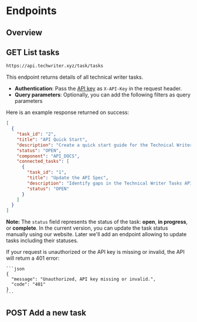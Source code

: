 # Endpoints

## Overview

## GET List tasks

```cmd
https://api.techwriter.xyz/task/tasks
```
This endpoint returns details of all technical writer tasks.

- **Authentication**: Pass the [API key](03-authentication.md) as `X-API-Key` in the request header.
- **Query parameters**: Optionally, you can add the following filters as query parameters

Here is an example response returned on success:

```json
[
  {
    "task_id": "2",
    "title": "API Quick Start",
    "description": "Create a quick start guide for the Technical Writer Tasks API.",
    "status": "OPEN",
    "component": "API_DOCS",
    "connected_tasks": [
      {
        "task_id": "1",
        "title": "Update the API Spec",
        "description": "Identify gaps in the Technical Writer Tasks API Specification and update it.",
        "status": "OPEN"
      }
    ]
  }
]
```

**Note:** The `status` field represents the status of the task: **open**, **in progress**, or **complete**. In the current version, you can update the task status manually using our website. Later we'll add an endpoint allowing to update tasks including their statuses.

If your request is unauthorized or the API key is missing or invalid, the API will return a 401 error:

    ```json
    {
      "message": "Unauthorized, API key missing or invalid.",
      "code": "401"
    }
    ```

## POST Add a new task